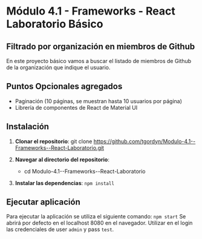 # Módulo 4.1 - Frameworks - React Laboratorio Básico

## Filtrado por organización en miembros de Github
En este proyecto básico vamos a buscar el listado de miembros de Github de la organización que indique el usuario.

## Puntos Opcionales agregados
- Paginación (10 páginas, se muestran hasta 10 usuarios por página)
- Librería de componentes de React de Material UI

## Instalación

1. **Clonar el repositorio**:
   git clone https://github.com/tgordyn/Modulo-4.1--Frameworks--React-Laboratorio.git

2. **Navegar al directorio del repositorio**:
   - cd Modulo-4.1--Frameworks--React-Laboratorio

3. **Instalar las dependencias**:
   `npm install`

## Ejecutar aplicación

Para ejecutar la aplicación se utiliza el siguiente comando:
   `npm start`
Se abrirá por defecto en el localhost 8080 en el navegador.
Utilizar en el login las credenciales de user `admin` y pass `test`.
